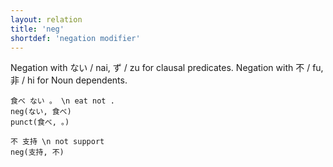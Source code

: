 ```yaml
---
layout: relation
title: 'neg'
shortdef: 'negation modifier'
---
```


Negation with ない / nai, ず / zu for clausal predicates.
Negation with 不 / fu, 非 / hi for Noun dependents.

~~~ sdparse
食べ ない 。 \n eat not .
neg(ない, 食べ)
punct(食べ, 。)
~~~

~~~ sdparse
不 支持 \n not support
neg(支持, 不)
~~~
<!-- Interlanguage links updated Út zář 29 18:41:26 CEST 2020 -->
